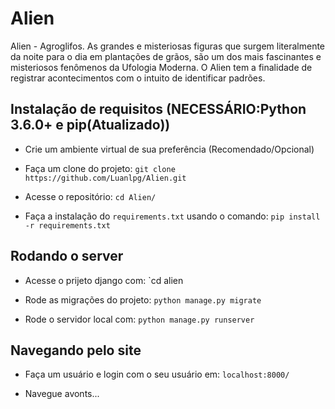 # Alien
Alien - Agroglifos. As grandes e misteriosas figuras que surgem literalmente da noite para o dia em plantações de grãos, são um dos mais fascinantes e misteriosos fenômenos da Ufologia Moderna. O Alien tem a finalidade de registrar acontecimentos com o intuito de identificar padrões.

## Instalação de requisitos (NECESSÁRIO:Python 3.6.0+ e pip(Atualizado))

- Crie um ambiente virtual de sua preferência (Recomendado/Opcional)

- Faça um clone do projeto: `git clone https://github.com/Luanlpg/Alien.git`

- Acesse o repositório: `cd Alien/`

- Faça a instalação do `requirements.txt` usando o comando: `pip install -r requirements.txt`

## Rodando o server

- Acesse o prijeto django com: `cd alien

- Rode as migrações do projeto: `python manage.py migrate`

- Rode o servidor local com: `python manage.py runserver`

## Navegando pelo site

- Faça um usuário e login com o seu usuário em: `localhost:8000/`

- Navegue avonts...
